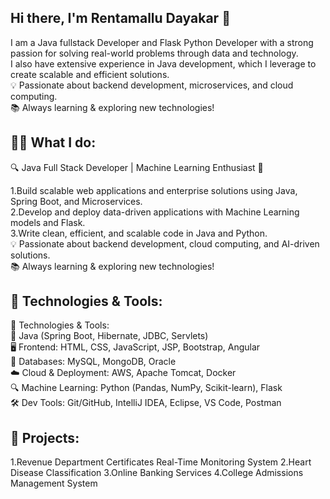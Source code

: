 ## Hi there, I'm Rentamallu Dayakar 👋
I am a Java fullstack Developer and Flask Python Developer with a strong passion for solving real-world problems through data and technology.  
I also have extensive experience in Java development, which I leverage to create scalable and efficient solutions.  
💡 Passionate about backend development, microservices, and cloud computing.  
📚 Always learning & exploring new technologies!  


## 🧑‍💻 What I do:
🔍 Java Full Stack Developer | Machine Learning Enthusiast 🚀  

1.Build scalable web applications and enterprise solutions using Java, Spring Boot, and Microservices.  
2.Develop and deploy data-driven applications with Machine Learning models and Flask.  
3.Write clean, efficient, and scalable code in Java and Python.  
💡 Passionate about backend development, cloud computing, and AI-driven solutions.  
📚 Always learning & exploring new technologies! 
## 🌟 Technologies & Tools:
🌟 Technologies & Tools:  
🚀 Java (Spring Boot, Hibernate, JDBC, Servlets)  
🖥️ Frontend: HTML, CSS, JavaScript, JSP, Bootstrap, Angular  
💾 Databases: MySQL, MongoDB, Oracle  
☁️ Cloud & Deployment: AWS, Apache Tomcat, Docker  
🔍 Machine Learning: Python (Pandas, NumPy, Scikit-learn), Flask  
🛠️ Dev Tools: Git/GitHub, IntelliJ IDEA, Eclipse, VS Code, Postman  
## 🔧 Projects:
1.Revenue Department Certificates Real-Time Monitoring System
2.Heart Disease Classification
3.Online Banking Services
4.College Admissions Management System
<!--
**alwaysdaya123/alwaysdaya123** is a ✨ _special_ ✨ repository because its `README.md` (this file) appears on your GitHub profile.

Here are some ideas to get you started:

- 🔭 I’m currently working on ...
- 🌱 I’m currently learning ...
- 👯 I’m looking to collaborate on ...
- 🤔 I’m looking for help with ...
- 💬 Ask me about ...
- 📫 How to reach me: ...
- 😄 Pronouns: ...
- ⚡ Fun fact: ...
-->

